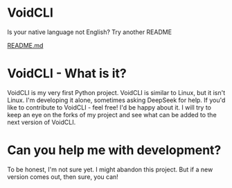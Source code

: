# VoidCLI
Is your native language not English? Try another README

[README.md](https://github.com/w1ux/VoidCLI/blob/main/README.md)

# VoidCLI - What is it?
VoidCLI is my very first Python project. VoidCLI is similar to Linux, but it isn't Linux. I'm developing it alone, sometimes asking DeepSeek for help. If you'd like to contribute to VoidCLI - feel free! I'd be happy about it. I will try to keep an eye on the forks of my project and see what can be added to the next version of VoidCLI.

# Can you help me with development?
To be honest, I'm not sure yet. I might abandon this project. But if a new version comes out, then sure, you can!
